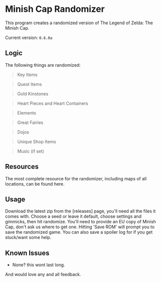 # Minish Cap Randomizer


This program creates a randomized version of The Legend of Zelda: The Minish Cap.

Current version: `0.6.0a`

## Logic
The following things are randomized:
> Key Items

> Quest Items

> Gold Kinstones

> Heart Pieces and Heart Containers

> Elements

> Great Fairies

> Dojos

> Unique Shop Items

> Music (if set)



## Resources
The most complete resource for the randomizer, including maps of all locations, can be found here.

## Usage
Download the latest zip from the [releases] page, you'll need all the files it comes with. Choose a seed or leave it default, choose settings and gimmicks, then hit randomize.
You'll need to provide an EU copy of Minish Cap, don't ask us where to get one. Hitting 'Save ROM' will prompt you to save the randomized game. You can also save a spoiler log for if you get stuck/want some help.

## Known Issues
- None? this wont last long.



And would love any and all feedback.
